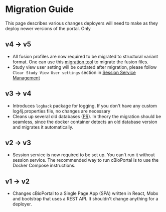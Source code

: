 # Migration Guide
This page describes various changes deployers will need to make as they deploy newer versions of the portal. Only 

## v4 -> v5
- All fusion profiles are now required to be migrated to structural variant format. One can use this [migration tool](https://github.com/cBioPortal/datahub-study-curation-tools/tree/master/fusion-to-sv-converter) to migrate the fusion files.
- Study view user setting will be outdated after migration, please follow `Clear Study View User settings` section in [Session Service Management](Session-Service-Management.md#Clear-Study-View-User-settings)

## v3 -> v4
- Introduces `logback` package for logging. If you don't have any custom log4j.properties file, no changes are necessary
- Cleans up several old databases ([PR](https://github.com/cBioPortal/cbioportal/pull/9360)). In theory the migration should be seamless, since the docker container detects an old database version and migrates it automatically.

## v2 -> v3
- Session service is now required to be set up. You can't run it without session service. The recommended way to run cBioPortal is to use the Docker Compose instructions.

## v1 -> v2
- Changes cBioPortal to a Single Page App (SPA) written in React, Mobx and bootstrap that uses a REST API. It shouldn't change anything for a deployer.
